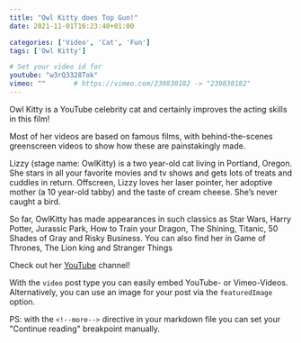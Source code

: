 ```yaml
---
title: "Owl Kitty does Top Gun!"
date: 2021-11-01T16:23:40+01:00

categories: ['Video', 'Cat', 'Fun']
tags: ['Owl Kitty']

# Set your video id for
youtube: "w3rQ3328Tok"
vimeo: ""       # https://vimeo.com/239830182 -> "239830182"
---
```

Owl Kitty is a YouTube celebrity cat and certainly improves the acting skills in this film!

Most of her videos are based on famous films, with behind-the-scenes greenscreen videos to show how these are painstakingly made.

<!--more-->

Lizzy (stage name: OwlKitty) is a two year-old cat living in Portland, Oregon. She stars in all your favorite movies and tv shows and gets lots of treats and cuddles in return. Offscreen, Lizzy loves her laser pointer, her adoptive mother (a 10 year-old tabby) and the taste of cream cheese. She’s never caught a bird.

So far, OwlKitty has made appearances in such classics as Star Wars, Harry Potter, Jurassic Park, How to Train your Dragon, The Shining, Titanic, 50 Shades of Gray and Risky Business. You can also find her in Game of Thrones, The Lion king and Stranger Things

Check out her [YouTube](https://www.youtube.com/@OwlKitty) channel!


With the `video` post type you can easily embed YouTube- or Vimeo-Videos. Alternatively, you can use an image for your post via the `featuredImage` option.


PS: with the `<!--more-->` directive in your markdown file you can set your "Continue reading" breakpoint manually.
